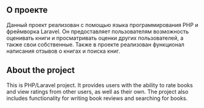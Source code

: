 ## О проекте

Данный проект реализован с помощью языка программирования PHP и фреймворка Laravel. Он предоставляет пользователям возможность оценивать книги и просматривать оценки других пользователей, а также свои собственные. Также в проекте реализован функционал написания отзывов о книгах и поиска книг.

## About the project

This is PHP/Laravel project. It provides users with the ability to rate books and view ratings from other users, as well as their own. The project also includes functionality for writing book reviews and searching for books.